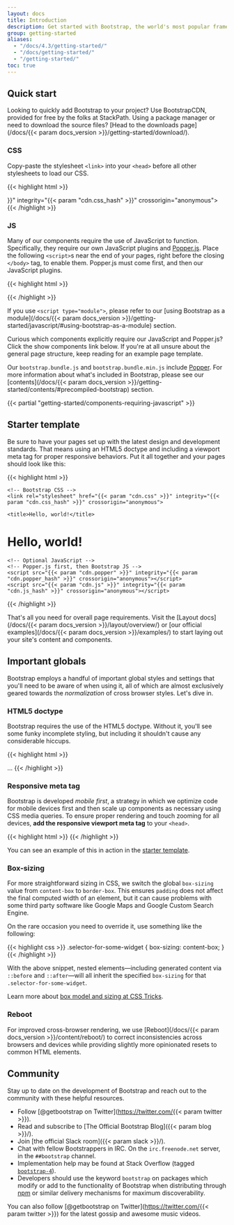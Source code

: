 ```yaml
---
layout: docs
title: Introduction
description: Get started with Bootstrap, the world's most popular framework for building responsive, mobile-first sites, with BootstrapCDN and a template starter page.
group: getting-started
aliases:
  - "/docs/4.3/getting-started/"
  - "/docs/getting-started/"
  - "/getting-started/"
toc: true
---
```


## Quick start

Looking to quickly add Bootstrap to your project? Use BootstrapCDN, provided for free by the folks at StackPath. Using a package manager or need to download the source files? [Head to the downloads page](/docs/{{< param docs_version >}}/getting-started/download/).

### CSS

Copy-paste the stylesheet `<link>` into your `<head>` before all other stylesheets to load our CSS.

{{< highlight html >}}
<link rel="stylesheet" href="{{< param "cdn.css" >}}" integrity="{{< param "cdn.css_hash" >}}" crossorigin="anonymous">
{{< /highlight >}}

### JS

Many of our components require the use of JavaScript to function. Specifically, they require our own JavaScript plugins and [Popper.js](https://popper.js.org/). Place the following `<script>`s near the end of your pages, right before the closing `</body>` tag, to enable them. Popper.js must come first, and then our JavaScript plugins.

{{< highlight html >}}
<script src="{{< param "cdn.popper" >}}" integrity="{{< param "cdn.popper_hash" >}}" crossorigin="anonymous"></script>
<script src="{{< param "cdn.js" >}}" integrity="{{< param "cdn.js_hash" >}}" crossorigin="anonymous"></script>
{{< /highlight >}}

If you use `<script type="module">`, please refer to our [using Bootstrap as a module](/docs/{{< param docs_version >}}/getting-started/javascript/#using-bootstrap-as-a-module) section.

Curious which components explicitly require our JavaScript and Popper.js? Click the show components link below. If you're at all unsure about the general page structure, keep reading for an example page template.

Our `bootstrap.bundle.js` and `bootstrap.bundle.min.js` include [Popper](https://popper.js.org/). For more information about what's included in Bootstrap, please see our [contents](/docs/{{< param docs_version >}}/getting-started/contents/#precompiled-bootstrap) section.

{{< partial "getting-started/components-requiring-javascript" >}}

## Starter template

Be sure to have your pages set up with the latest design and development standards. That means using an HTML5 doctype and including a viewport meta tag for proper responsive behaviors. Put it all together and your pages should look like this:

{{< highlight html >}}
<!doctype html>
<html lang="en">
  <head>
    <!-- Required meta tags -->
    <meta charset="utf-8">
    <meta name="viewport" content="width=device-width, initial-scale=1">

    <!-- Bootstrap CSS -->
    <link rel="stylesheet" href="{{< param "cdn.css" >}}" integrity="{{< param "cdn.css_hash" >}}" crossorigin="anonymous">

    <title>Hello, world!</title>
  </head>
  <body>
    <h1>Hello, world!</h1>

    <!-- Optional JavaScript -->
    <!-- Popper.js first, then Bootstrap JS -->
    <script src="{{< param "cdn.popper" >}}" integrity="{{< param "cdn.popper_hash" >}}" crossorigin="anonymous"></script>
    <script src="{{< param "cdn.js" >}}" integrity="{{< param "cdn.js_hash" >}}" crossorigin="anonymous"></script>
  </body>
</html>
{{< /highlight >}}

That's all you need for overall page requirements. Visit the [Layout docs](/docs/{{< param docs_version >}}/layout/overview/) or [our official examples](/docs/{{< param docs_version >}}/examples/) to start laying out your site's content and components.

## Important globals

Bootstrap employs a handful of important global styles and settings that you'll need to be aware of when using it, all of which are almost exclusively geared towards the *normalization* of cross browser styles. Let's dive in.

### HTML5 doctype

Bootstrap requires the use of the HTML5 doctype. Without it, you'll see some funky incomplete styling, but including it shouldn't cause any considerable hiccups.

{{< highlight html >}}
<!doctype html>
<html lang="en">
  ...
</html>
{{< /highlight >}}

### Responsive meta tag

Bootstrap is developed *mobile first*, a strategy in which we optimize code for mobile devices first and then scale up components as necessary using CSS media queries. To ensure proper rendering and touch zooming for all devices, **add the responsive viewport meta tag** to your `<head>`.

{{< highlight html >}}
<meta name="viewport" content="width=device-width, initial-scale=1">
{{< /highlight >}}

You can see an example of this in action in the [starter template](#starter-template).

### Box-sizing

For more straightforward sizing in CSS, we switch the global `box-sizing` value from `content-box` to `border-box`. This ensures `padding` does not affect the final computed width of an element, but it can cause problems with some third party software like Google Maps and Google Custom Search Engine.

On the rare occasion you need to override it, use something like the following:

{{< highlight css >}}
.selector-for-some-widget {
  box-sizing: content-box;
}
{{< /highlight >}}

With the above snippet, nested elements—including generated content via `::before` and `::after`—will all inherit the specified `box-sizing` for that `.selector-for-some-widget`.

Learn more about [box model and sizing at CSS Tricks](https://css-tricks.com/box-sizing/).

### Reboot

For improved cross-browser rendering, we use [Reboot](/docs/{{< param docs_version >}}/content/reboot/) to correct inconsistencies across browsers and devices while providing slightly more opinionated resets to common HTML elements.

## Community

Stay up to date on the development of Bootstrap and reach out to the community with these helpful resources.

- Follow [@getbootstrap on Twitter](https://twitter.com/{{< param twitter >}}).
- Read and subscribe to [The Official Bootstrap Blog]({{< param blog >}}/).
- Join [the official Slack room]({{< param slack >}}/).
- Chat with fellow Bootstrappers in IRC. On the `irc.freenode.net` server, in the `##bootstrap` channel.
- Implementation help may be found at Stack Overflow (tagged [`bootstrap-4`](https://stackoverflow.com/questions/tagged/bootstrap-4)).
- Developers should use the keyword `bootstrap` on packages which modify or add to the functionality of Bootstrap when distributing through [npm](https://www.npmjs.com/search?q=keywords:bootstrap) or similar delivery mechanisms for maximum discoverability.

You can also follow [@getbootstrap on Twitter](https://twitter.com/{{< param twitter >}}) for the latest gossip and awesome music videos.
